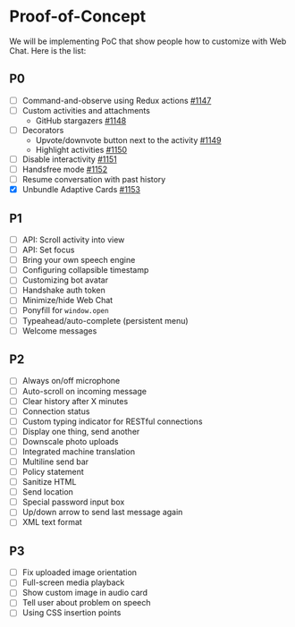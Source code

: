 # Proof-of-Concept

We will be implementing PoC that show people how to customize with Web Chat. Here is the list:

## P0
- [ ] Command-and-observe using Redux actions [#1147](https://github.com/Microsoft/BotFramework-WebChat/issues/1147)
- [ ] Custom activities and attachments
   - GitHub stargazers [#1148](https://github.com/Microsoft/BotFramework-WebChat/issues/1148)
- [ ] Decorators
   - Upvote/downvote button next to the activity [#1149](https://github.com/Microsoft/BotFramework-WebChat/issues/1149)
   - Highlight activities [#1150](https://github.com/Microsoft/BotFramework-WebChat/issues/1150)
- [ ] Disable interactivity [#1151](https://github.com/Microsoft/BotFramework-WebChat/issues/1151)
- [ ] Handsfree mode [#1152](https://github.com/Microsoft/BotFramework-WebChat/issues/1152)
- [ ] Resume conversation with past history
- [x] Unbundle Adaptive Cards [#1153](https://github.com/Microsoft/BotFramework-WebChat/issues/1153)

## P1
- [ ] API: Scroll activity into view
- [ ] API: Set focus
- [ ] Bring your own speech engine
- [ ] Configuring collapsible timestamp
- [ ] Customizing bot avatar
- [ ] Handshake auth token
- [ ] Minimize/hide Web Chat
- [ ] Ponyfill for `window.open`
- [ ] Typeahead/auto-complete (persistent menu)
- [ ] Welcome messages

## P2
- [ ] Always on/off microphone
- [ ] Auto-scroll on incoming message
- [ ] Clear history after X minutes
- [ ] Connection status
- [ ] Custom typing indicator for RESTful connections
- [ ] Display one thing, send another
- [ ] Downscale photo uploads
- [ ] Integrated machine translation
- [ ] Multiline send bar
- [ ] Policy statement
- [ ] Sanitize HTML
- [ ] Send location
- [ ] Special password input box
- [ ] Up/down arrow to send last message again
- [ ] XML text format

## P3
- [ ] Fix uploaded image orientation
- [ ] Full-screen media playback
- [ ] Show custom image in audio card
- [ ] Tell user about problem on speech
- [ ] Using CSS insertion points

